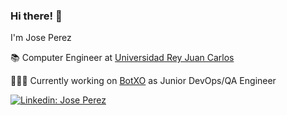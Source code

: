 ### Hi there! 👋

I'm Jose Perez


📚  Computer Engineer at [Universidad Rey Juan Carlos](https://www.urjc.es/)

👨🏼‍💻  Currently working on [BotXO](https://www.botxo.ai/) as Junior DevOps/QA Engineer

[![Linkedin: Jose Perez](https://img.shields.io/badge/-LinkedIn-blue?style=flat-square&logo=Linkedin&logoColor=white&link=https://www.linkedin.com/in/jose-perez-ocampos-535570148/)](https://www.linkedin.com/in/jose-perez-ocampos-535570148/)



<!-- [![My Stats](https://github-readme-stats.vercel.app/api?username=JoseteDev&theme=tokionight&show_icons=true)](https://github.com/anuraghazra/github-readme-stats) -->
